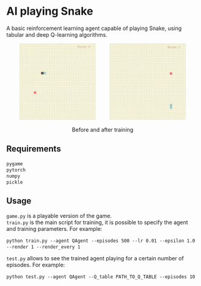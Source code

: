 # AI playing Snake
A basic reinforcement learning agent capable of playing Snake, using tabular and deep Q-learning algorithms.
<div align="center" >
<img src="./images/random-agent.gif" width="200"/>
&emsp;&emsp;
<img src="./images/trained-agent.gif" width="200" />
</div>


<p align = "center">
Before and after training
</p>

## Requirements
```
pygame
pytorch
numpy
pickle
```
## Usage
`game.py` is a playable version of the game.<br>
`train.py` is the main script for training, it is possible to specify the agent and training parameters. For example:
```
python train.py --agent QAgent --episodes 500 --lr 0.01 --epsilon 1.0 --render 1 --render_every 1
```
`test.py` allows to see the trained agent playing for a certain number of episodes. For example:
```
python test.py --agent QAgent --Q_table PATH_TO_Q_TABLE --episodes 10
```